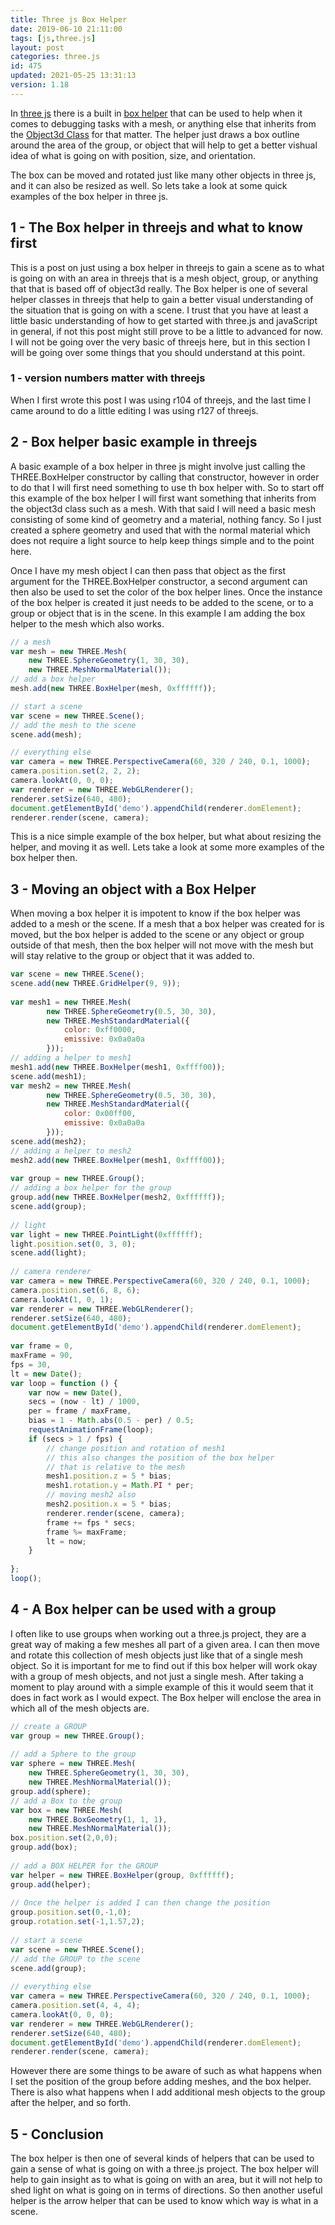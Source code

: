 ```yaml
---
title: Three js Box Helper
date: 2019-06-10 21:11:00
tags: [js,three.js]
layout: post
categories: three.js
id: 475
updated: 2021-05-25 13:31:13
version: 1.18
---
```


In [three js](https://threejs.org/) there is a built in [box helper](https://threejs.org/docs/index.html#api/en/helpers/BoxHelper) that can be used to help when it comes to debugging tasks with a mesh, or anything else that inherits from the [Object3d Class](/2018/04/23/threejs-object32/) for that matter. The helper just draws a box outline around the area of the group, or object that will help to get a better vishual idea of what is going on with position, size, and orientation.

The box can be moved and rotated just like many other objects in three js, and it can also be resized as well. So lets take a look at some quick examples of the box helper in three js.

<!-- more -->

## 1 - The Box helper in threejs and what to know first

This is a post on just using a box helper in threejs to gain a scene as to what is going on with an area in threejs that is a mesh object, group, or anything that that is based off of object3d really. The Box helper is one of several helper classes in threejs that help to gain a better visual understanding of the situation that is going on with a scene. I trust that you have at least a little basic understanding of how to get started with three.js and javaScript in general, if not this post might still prove to be a little to advanced for now. I will not be going over the very basic of threejs here, but in this section I will be going over some things that you should understand at this point.

### 1 - version numbers matter with threejs

When I first wrote this post I was using r104 of threejs, and the last time I came around to do a little editing I was using r127 of threejs.


## 2 - Box helper basic example in threejs

A basic example of a box helper in three js might involve just calling the THREE.BoxHelper constructor by calling that constructor, however in order to do that I will first need something to use th box helper with. So to start off this example of the box helper I will first want something that inherits from the object3d class such as a mesh. With that said I will need a basic mesh consisting of some kind of geometry and a material, nothing fancy. So I just created a sphere geometry and used that with the normal material which does not require a light source to help keep things simple and to the point here.

Once I have my mesh object I can then pass that object as the first argument for the THREE.BoxHelper constructor, a second argument can then also be used to set the color of the box helper lines. Once the instance of the box helper is created it just needs to be added to the scene, or to a group or object that is in the scene. In this example I am adding the box helper to the mesh which also works.

```js
// a mesh
var mesh = new THREE.Mesh(
    new THREE.SphereGeometry(1, 30, 30), 
    new THREE.MeshNormalMaterial());
// add a box helper
mesh.add(new THREE.BoxHelper(mesh, 0xffffff));

// start a scene
var scene = new THREE.Scene();
// add the mesh to the scene
scene.add(mesh);

// everything else
var camera = new THREE.PerspectiveCamera(60, 320 / 240, 0.1, 1000);
camera.position.set(2, 2, 2);
camera.lookAt(0, 0, 0);
var renderer = new THREE.WebGLRenderer();
renderer.setSize(640, 480);
document.getElementById('demo').appendChild(renderer.domElement);
renderer.render(scene, camera);
```

This is a nice simple example of the box helper, but what about resizing the helper, and moving it as well. Lets take a look at some more examples of the box helper then.

## 3 - Moving an object with a Box Helper

When moving a box helper it is impotent to know if the box helper was added to a mesh or the scene. If a mesh that a box helper was created for is moved, but the box helper is added to the scene or any object or group outside of that mesh, then the box helper will not move with the mesh but will stay relative to the group or object that it was added to.

```js
var scene = new THREE.Scene();
scene.add(new THREE.GridHelper(9, 9));
 
var mesh1 = new THREE.Mesh(
        new THREE.SphereGeometry(0.5, 30, 30),
        new THREE.MeshStandardMaterial({
            color: 0xff0000,
            emissive: 0x0a0a0a
        }));
// adding a helper to mesh1
mesh1.add(new THREE.BoxHelper(mesh1, 0xffff00));
scene.add(mesh1);
var mesh2 = new THREE.Mesh(
        new THREE.SphereGeometry(0.5, 30, 30),
        new THREE.MeshStandardMaterial({
            color: 0x00ff00,
            emissive: 0x0a0a0a
        }));
scene.add(mesh2);
// adding a helper to mesh2
mesh2.add(new THREE.BoxHelper(mesh1, 0xffff00));
 
var group = new THREE.Group();
// adding a box helper for the group
group.add(new THREE.BoxHelper(mesh2, 0xffffff));
scene.add(group);
 
// light
var light = new THREE.PointLight(0xffffff);
light.position.set(0, 3, 0);
scene.add(light);
 
// camera renderer
var camera = new THREE.PerspectiveCamera(60, 320 / 240, 0.1, 1000);
camera.position.set(6, 8, 6);
camera.lookAt(1, 0, 1);
var renderer = new THREE.WebGLRenderer();
renderer.setSize(640, 480);
document.getElementById('demo').appendChild(renderer.domElement);
 
var frame = 0,
maxFrame = 90,
fps = 30,
lt = new Date();
var loop = function () {
    var now = new Date(),
    secs = (now - lt) / 1000,
    per = frame / maxFrame,
    bias = 1 - Math.abs(0.5 - per) / 0.5;
    requestAnimationFrame(loop);
    if (secs > 1 / fps) {
        // change position and rotation of mesh1
        // this also changes the position of the box helper
        // that is relative to the mesh
        mesh1.position.z = 5 * bias;
        mesh1.rotation.y = Math.PI * per;
        // moving mesh2 also
        mesh2.position.x = 5 * bias;
        renderer.render(scene, camera);
        frame += fps * secs;
        frame %= maxFrame;
        lt = now;
    }
 
};
loop();
```

## 4 - A Box helper can be used with a group

I often like to use groups when working out a three.js project, they are a great way of making a few meshes all part of a given area. I can then move and rotate this collection of mesh objects just like that of a single mesh object. So it is important for me to find out if this box helper will work okay with a group of mesh objects, and not just a single  mesh. After taking a moment to play around with a simple example of this it would seem that it does in fact work as I would expect. The Box helper will enclose the area in which all of the mesh objects are.

```js
// create a GROUP
var group = new THREE.Group();
 
// add a Sphere to the group
var sphere = new THREE.Mesh(
    new THREE.SphereGeometry(1, 30, 30), 
    new THREE.MeshNormalMaterial());
group.add(sphere);
// add a Box to the group
var box = new THREE.Mesh(
    new THREE.BoxGeometry(1, 1, 1), 
    new THREE.MeshNormalMaterial());
box.position.set(2,0,0);
group.add(box);
 
// add a BOX HELPER for the GROUP
var helper = new THREE.BoxHelper(group, 0xffffff);
group.add(helper);
 
// Once the helper is added I can then change the position
group.position.set(0,-1,0);
group.rotation.set(-1,1.57,2);
 
// start a scene
var scene = new THREE.Scene();
// add the GROUP to the scene
scene.add(group);
 
// everything else
var camera = new THREE.PerspectiveCamera(60, 320 / 240, 0.1, 1000);
camera.position.set(4, 4, 4);
camera.lookAt(0, 0, 0);
var renderer = new THREE.WebGLRenderer();
renderer.setSize(640, 480);
document.getElementById('demo').appendChild(renderer.domElement);
renderer.render(scene, camera);
```

However there are some things to be aware of such as what happens when I set the position of the group before adding meshes, and the box helper. There is also what happens when I add additional mesh objects to the group after the helper, and so forth.

## 5 - Conclusion

The box helper is then one of several kinds of helpers that can be used to gain a sense of what is going on with a three.js project. The box helper will help to gain insight as to what is going on with an area, but it will not help to shed light on what is going on in terms of directions. So then another useful helper is the arrow helper that can be used to know which way is what in a scene.